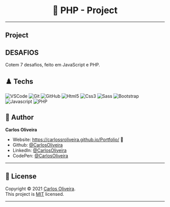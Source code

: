 <h1 align="center"> 🏴󠁧󠁢󠁥󠁮󠁧󠁿 PHP - Project </h1>

---

Project
---

## DESAFIOS

Cotem 7 desafios, feito em JavaScript e PHP.

## ♟️ Techs

![VSCode](https://img.shields.io/badge/-VSCode-0085D1?style=flat-square&logo=visual-studio-code&logoColor=white)
![Git](https://img.shields.io/badge/-Git-F05032?style=flat-square&logo=git&logoColor=white)
![GitHub](https://img.shields.io/badge/-GitHub-212121?style=flat-square&logo=GitHub&logoColor=white)
![Html5](https://img.shields.io/badge/-Html5-DD4B25?style=flat-square&logo=Html5&logoColor=white)
![Css3](https://img.shields.io/badge/-Css3-146EB0?style=flat-square&logo=Css3&logoColor=white)
![Sass](https://img.shields.io/badge/-Sass-C76494?style=flat-square&logo=Sass&logoColor=white)
![Bootstrap](https://img.shields.io/badge/-Bootstrap-6E42A5?style=flat-square&logo=Bootstrap&logoColor=white)
![Javascript](https://img.shields.io/badge/-Javascript-EFD81D?style=flat-square&logo=Javascript&logoColor=black)
![PHP](https://img.shields.io/badge/-PHP-7377AD?style=flat-square&logo=PHP&logoColor=black)


## 👤 Author

**Carlos Oliveira**

- Website: https://carlossroliveira.github.io/Portfolio/ 🖤
- Github: [@CarlosOliveira](https://github.com/carlossroliveira)
- LinkedIn: [@CarlosOliveira](https://www.linkedin.com/in/carlos-oliveira-ab93941a1/)
- CodePen: [@CarlosOliveira](https://codepen.io/carlosjs)

---

## 📝 License

Copyright © 2021 [Carlos Oliveira](https://github.com/carlossroliveira).<br />
This project is [MIT](https://opensource.org/licenses/MIT) licensed.

---
